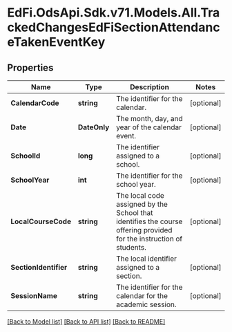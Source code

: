 # EdFi.OdsApi.Sdk.v71.Models.All.TrackedChangesEdFiSectionAttendanceTakenEventKey

## Properties

Name | Type | Description | Notes
------------ | ------------- | ------------- | -------------
**CalendarCode** | **string** | The identifier for the calendar. | [optional] 
**Date** | **DateOnly** | The month, day, and year of the calendar event. | [optional] 
**SchoolId** | **long** | The identifier assigned to a school. | [optional] 
**SchoolYear** | **int** | The identifier for the school year. | [optional] 
**LocalCourseCode** | **string** | The local code assigned by the School that identifies the course offering provided for the instruction of students. | [optional] 
**SectionIdentifier** | **string** | The local identifier assigned to a section. | [optional] 
**SessionName** | **string** | The identifier for the calendar for the academic session. | [optional] 

[[Back to Model list]](../../README.md#documentation-for-models) [[Back to API list]](../../README.md#documentation-for-api-endpoints) [[Back to README]](../../README.md)

